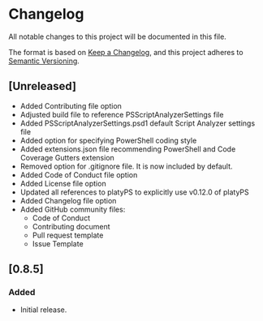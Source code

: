 # Changelog

All notable changes to this project will be documented in this file.

The format is based on [Keep a Changelog](https://keepachangelog.com/en/1.0.0/),
and this project adheres to [Semantic Versioning](https://semver.org/spec/v2.0.0.html).

## [Unreleased]

- Added Contributing file option
- Adjusted build file to reference PSScriptAnalyzerSettings file
- Added PSScriptAnalyzerSettings.psd1 default Script Analyzer settings file
- Added option for specifying PowerShell coding style
- Added extensions.json file recommending PowerShell and Code Coverage Gutters extension
- Removed option for .gitignore file. It is now included by default.
- Added Code of Conduct file option
- Added License file option
- Updated all references to platyPS to explicitly use v0.12.0 of platyPS
- Added Changelog file option
- Added GitHub community files:
  - Code of Conduct
  - Contributing document
  - Pull request template
  - Issue Template

## [0.8.5]

### Added

- Initial release.